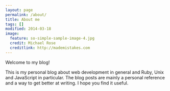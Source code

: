 ```yaml
---
layout: page
permalink: /about/
title: About me
tags: []
modified: 2014-03-18
image:
  feature: so-simple-sample-image-4.jpg
  credit: Michael Rose
  creditlink: http://mademistakes.com
---
```


Welcome to my blog!

This is my personal blog about web development in general and Ruby, Unix and JavaScript in particular. 
The blog posts are mainly a personal reference and a way to get better at writing. I hope you find it useful.
